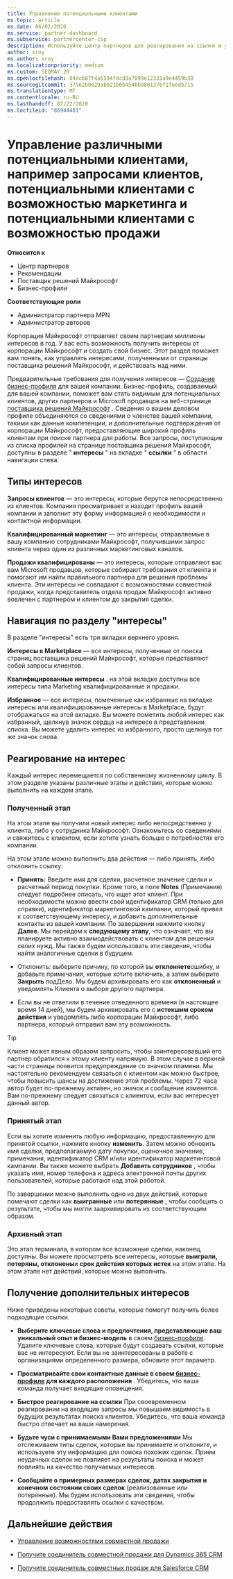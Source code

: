```yaml
---
title: Управление потенциальными клиентами
ms.topic: article
ms.date: 06/02/2020
ms.service: partner-dashboard
ms.subservice: partnercenter-csp
description: Используйте центр партнеров для реагирования на ссылки и управления новыми, существующими и архивированными интересами и ссылками. Узнайте, как получить дополнительные ссылки в будущем.
author: sroy
ms.author: sroy
ms.localizationpriority: medium
ms.custom: SEOMAY.20
ms.openlocfilehash: 84dcb87f4a5594fdcd3a7099e12331a9e4459b38
ms.sourcegitcommit: 37562b0e29ab921b6b454bb9801376f1feedb715
ms.translationtype: MT
ms.contentlocale: ru-RU
ms.lasthandoff: 07/22/2020
ms.locfileid: "86944481"
---
```

# <a name="manage-different-leads-like-customer-inquiries-marketing-qualified-leads-and-sales-qualified-leads"></a>Управление различными потенциальными клиентами, например запросами клиентов, потенциальными клиентами с возможностью маркетинга и потенциальными клиентами с возможностью продажи

**Относится к**

- Центр партнеров
- Рекомендации
- Поставщик решений Майкрософт
- Бизнес-профили

**Соответствующие роли**

- Администратор партнера MPN
- Администратор авторов

Корпорация Майкрософт отправляет своим партнерам миллионы интересов в год. У вас есть возможность получить интересы от корпорации Майкрософт и создать свой бизнес. Этот раздел поможет вам понять, как управлять интересами, полученными от страницы поставщика решений Майкрософт, и действовать над ними.

Предварительные требования для получения интересов — [Создание бизнес-профиля](create-a-marketing-profile.md) для вашей компании. Бизнес-профиль, создаваемый для вашей компании, поможет вам стать видимым для потенциальных клиентов, других партнеров и Microsoft продавцов на веб-странице [поставщика решений Майкрософт](https://www.microsoft.com/solution-providers/home) . Сведения о вашем деловом профиле объединяются со сведениями о членстве вашей компании, такими как данные компетенции, и дополнительные подтверждения от корпорации Майкрософт, предоставляющие широкий профиль клиентам при поиске партнера для работы. Все запросы, поступающие из списка профилей на странице поставщика решений Майкрософт, доступны в разделе " **интересы** " на вкладке " **ссылки** " в области навигации слева.

## <a name="types-of-leads"></a>Типы интересов

**Запросы клиентов** — это интересы, которые берутся непосредственно из клиентов. Компания просматривает и находит профиль вашей компании и заполнит эту форму информацией о необходимости и контактной информации.

**Квалифицированный маркетинг** — это интересы, отправляемые в вашу компанию сотрудниками Майкрософт, получившими запрос клиента через один из различных маркетинговых каналов.

**Продажи квалифицированы** — это интересы, которые отправляют вас вам Microsoft продавцов, которые собирают требования от клиента и помогают им найти правильного партнера для решения проблемы клиента. Эти интересы не совпадают с возможностями совместной продажи, когда представитель отдела продаж Майкрософт активно вовлечен с партнером и клиентом до закрытия сделки.

## <a name="navigating-the-leads-section"></a>Навигация по разделу "интересы"

В разделе "интересы" есть три вкладки верхнего уровня. 

**Интересы в Marketplace** — все интересы, полученные от поиска страниц поставщика решений Майкрософт, которые представляют собой запросы клиентов.

**Квалифицированные интересы** . на этой вкладке доступны все интересы типа Marketing квалифицированные и продажи.

**Избранное** — все интересы, помеченные как избранные на вкладке интересы или квалифицированные интересы в Marketplace, будут отображаться на этой вкладке. Вы можете пометить любой интерес как избранный, щелкнув значок сердца на интересе в представлении списка. Вы можете удалить интерес из избранного, просто щелкнув тот же значок снова.

## <a name="responding-to-a-lead"></a>Реагирование на интерес

Каждый интерес перемещается по собственному жизненному циклу. В этом разделе указаны различные этапы и действия, которые можно выполнить на каждом этапе.

### <a name="received-stage"></a>Полученный этап

На этом этапе вы получили новый интерес либо непосредственно у клиента, либо у сотрудника Майкрософт. Ознакомьтесь со сведениями и свяжитесь с клиентом, если хотите узнать больше о потребностях его компании.

На этом этапе можно выполнить два действия — либо принять, либо отклонить ссылку:

- **Принять:** Введите имя для сделки, расчетное значение сделки и расчетный период покупки. Кроме того, в поле **Notes** (Примечания) следует подробнее описать, что ищет этот клиент. При необходимости можно ввести свой идентификатор CRM (только для справки), идентификатор маркетинговой кампании, который привел к соответствующему интересу, и добавить дополнительные контакты из вашей компании. По завершении нажмите кнопку **Далее**. Мы перейдем к **следующему этапу**, что означает, что вы планируете активно взаимодействовать с клиентом для решения своих нужд. Мы также будем использовать эти сведения, чтобы найти аналогичные сделки в будущем. 

- Отклонить: выберите причину, по которой вы **отклоняете**ошибку, и добавьте примечания, которые хотите включить, а затем выберите **Закрыть** подДело. Мы будем архивировать его как **отклоненный** и уведомлять Клиента о выборе другого партнера.

- Если вы не ответили в течение отведенного времени (в настоящее время 14 дней), мы будем архивировать его с **истекшим сроком действия** и уведомлять либо корпорации Майкрософт, либо партнера, который отправил вам эту возможность.

> [!TIP]
> Клиент может явным образом запросить, чтобы заинтересовавший его партнер обратился к этому клиенту напрямую. В этом случае в верхней части страницы появится предупреждение со значком пламени. Мы настоятельно рекомендуем связаться с клиентом как можно быстрее, чтобы повысить шансы на достижение этой проблемы. Через 72 часа автор будет по-прежнему активен, но значок и сообщение изменятся. Вам по-прежнему следует связаться с клиентом, если вас интересует данный автор.

### <a name="accepted-stage"></a>Принятый этап

Если вы хотите изменить любую информацию, предоставленную для принятой ссылки, нажмите кнопку **изменить**. Затем можно обновить имя сделки, предполагаемую дату покупки, оценочное значение, примечания, идентификатор CRM и/или идентификатор маркетинговой кампании.  Вы также можете выбрать **Добавить сотрудников** , чтобы указать имя, номер телефона и адреса электронной почты других пользователей, которые работают над этой работой.

По завершении можно выполнить одно из двух действий, которые помечают сделки как **выигранные** или **потерянные** , чтобы сообщить о результате, чтобы мы могли заархивировать их соответствующим образом.

### <a name="archived-stage"></a>Архивный этап

Это этап терминала, в котором все возможные сделки, наконец, доступны. Вы можете просмотреть все интересы, которые **выиграли, потеряны, отклонены**и **срок действия которых истек** на этом этапе. На этом этапе нет действий, которые можно выполнить.

## <a name="getting-more-leads"></a>Получение дополнительных интересов

Ниже приведены некоторые советы, которые помогут получить более подходящие ссылки.

- **Выберите ключевые слова и предпочтения, представляющие ваш уникальный опыт и бизнес-модель** в своем [бизнес-профиле](create-a-marketing-profile.md). Удалите ключевые слова, которые будут создавать ссылки, которые вас не интересуют. Если вы не заинтересованы в работе с организациями определенного размера, обновите этот параметр.

- **Просматривайте свои контактные данные в своем [бизнес-профиле](create-a-marketing-profile.md) для каждого расположения** . Убедитесь, что ваша команда получает входящие оповещения.

- **Быстрое реагирование на ссылки** При своевременном реагировании на входящие запросы мы повышаем видимость в будущих результатах поиска клиентов. Убедитесь, что ваша команда быстро отвечает на ваши намерения.

- **Будьте чуси с принимаемыми Вами предложениями** Мы отслеживаем типы сделок, которые вы принимаете и отклоните, и используете эту информацию для поиска похожих сделок. Прием неудачных сделок не повлияет на результаты поиска и может повлиять на качество получаемых интересов.

- **Сообщайте о примерных размерах сделок, датах закрытия и конечном состоянии своих сделок** (реализованные или потерянные). Мы будем использовать эти сведения, чтобы продолжить предоставлять ссылки с качеством.

## <a name="next-steps"></a>Дальнейшие действия

- [Управление возможностями совместной продажи](manage-co-sell-opportunities.md)

- [Получите соединитель совместной продажи для Dynamics 365 CRM](connector-dynamics.md)

- [Получите соединитель совместных продаж для Salesforce CRM](connector-salesforce.md)

